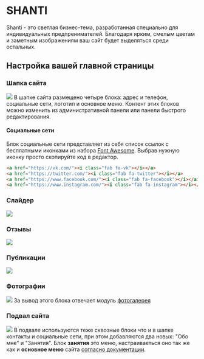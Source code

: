 # SHANTI
Shanti - это светлая бизнес-тема, разработанная специально для индивидуальных предпренимателей.
Благодаря ярким, смелым цветам и заметным изображениям ваш сайт будет выделяться среди остальных.

## Настройка вашей главной страницы
### Шапка сайта
![](https://artemtyrsin.github.io/themes/shanti/screenshots/header.png)
В шапке сайта размещено четыре блока: адрес и телефон, социальные сети, логотип и основное меню. Контент этих блоков можно изменить из административной панели или панели быстрого редактирования.
#### Социальные сети
Блок социальные сети представляет из себя список ссылок с бесплатными иконками из набора [Font Awesome](https://fontawesome.com/icons?d=gallery&s=brands&m=free). Выбрав нужную иконку просто скопируйте код в редактор.
```HTML
<a href="https://vk.com/"><i class="fab fa-vk"></i></a>
<a href="https://twitter.com/"><i class="fab fa-twitter"></i></a>
<a href="https://www.facebook.com/"><i class="fab fa-facebook"></i></a>
<a href="https://www.instagram.com/"><i class="fab fa-instagram"></i></a>
```
### Слайдер
![](https://artemtyrsin.github.io/themes/shanti/screenshots/slider.png)
### Отзывы
![](https://artemtyrsin.github.io/themes/shanti/screenshots/reviews.png)
### Публикации
![](https://artemtyrsin.github.io/themes/shanti/screenshots/posts.png)
### Фотографии
![](https://artemtyrsin.github.io/themes/shanti/screenshots/photos.png)
За вывод этого блока отвечает модуль [фотогалерея](https://www.diafan.ru/dokument/full-manual/modules/photo/)
### Подвал сайта
![](https://artemtyrsin.github.io/themes/shanti/screenshots/footer.png)
В подвале используются теже сквозные блоки что и в шапке контакты и социальные сети, при этом добавляются два новых: "Обо мне" и "Занятия". Блок **занятия** это меню, настраиваеться оно так же как и **основное меню** сайта [согласно документации](https://www.diafan.ru/dokument/full-manual/sysmodules/menu/). 

